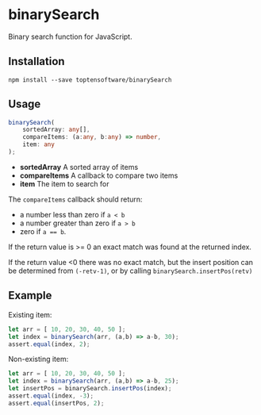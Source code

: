 # binarySearch

Binary search function for JavaScript.

## Installation

```
npm install --save toptensoftware/binarySearch
```

## Usage

```ts
binarySearch(
    sortedArray: any[], 
    compareItems: (a:any, b:any) => number, 
    item: any
);
```

* **sortedArray** A sorted array of items
* **compareItems** A callback to compare two items
* **item** The item to search for

The `compareItems` callback should return:

* a number less than zero if `a < b`
* a number greater than zero if `a > b`
* zero if `a == b`.

If the return value is >= 0 an exact match was found at the returned index.

If the return value <0 there was no exact match, but the insert position can
be determined from `(-retv-1)`, or by calling `binarySearch.insertPos(retv)`


## Example

Existing item:

```js
let arr = [ 10, 20, 30, 40, 50 ];
let index = binarySearch(arr, (a,b) => a-b, 30);
assert.equal(index, 2);
```

Non-existing item:

```js
let arr = [ 10, 20, 30, 40, 50 ];
let index = binarySearch(arr, (a,b) => a-b, 25);
let insertPos = binarySearch.insertPos(index);
assert.equal(index, -3);
assert.equal(insertPos, 2);
```
